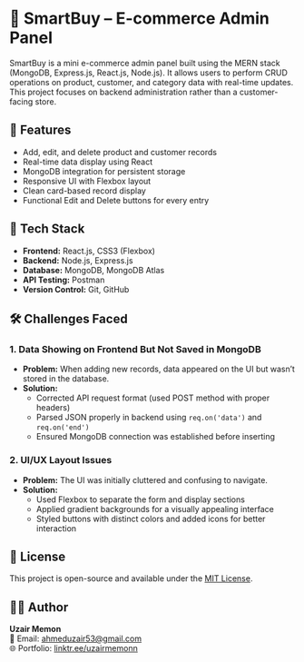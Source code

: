 # 🛒 SmartBuy – E-commerce Admin Panel

SmartBuy is a mini e-commerce admin panel built using the MERN stack (MongoDB, Express.js, React.js, Node.js). It allows users to perform CRUD operations on product, customer, and category data with real-time updates. This project focuses on backend administration rather than a customer-facing store.

## 🚀 Features

- Add, edit, and delete product and customer records
- Real-time data display using React
- MongoDB integration for persistent storage
- Responsive UI with Flexbox layout
- Clean card-based record display
- Functional Edit and Delete buttons for every entry

## 🧰 Tech Stack

- **Frontend:** React.js, CSS3 (Flexbox)
- **Backend:** Node.js, Express.js
- **Database:** MongoDB, MongoDB Atlas
- **API Testing:** Postman
- **Version Control:** Git, GitHub


## 🛠 Challenges Faced

### 1. Data Showing on Frontend But Not Saved in MongoDB
- **Problem:** When adding new records, data appeared on the UI but wasn’t stored in the database.
- **Solution:** 
  - Corrected API request format (used POST method with proper headers)
  - Parsed JSON properly in backend using `req.on('data')` and `req.on('end')`
  - Ensured MongoDB connection was established before inserting

### 2. UI/UX Layout Issues
- **Problem:** The UI was initially cluttered and confusing to navigate.
- **Solution:**
  - Used Flexbox to separate the form and display sections
  - Applied gradient backgrounds for a visually appealing interface
  - Styled buttons with distinct colors and added icons for better interaction

## 📄 License

This project is open-source and available under the [MIT License](LICENSE).

## 🙋‍♂️ Author

**Uzair Memon**  
📧 Email: ahmeduzair53@gmail.com  
🌐 Portfolio: [linktr.ee/uzairmemonn](https://linktr.ee/uzairmemonn)
